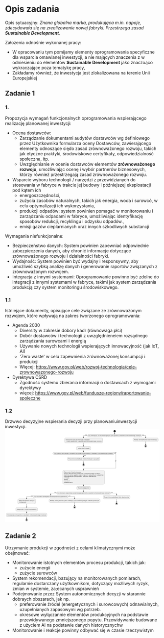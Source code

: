 # Opis zadania

Opis sytuacyjny:
*Znana globalna marka, produkująca m.in. napoje, zdecydowała się na zrealizowanie nowej fabryki. Przestrzega zasad **Sustainable Development**.*

Założenia odnośnie wykonanej pracy:
- W opracowaniu tym pomijamy elementy oprogramowania specyficzne dla wsparcia omawianej inwestycji, a nie mających znaczenia z w odniesieniu do elementów **Sustainable Development** jako znaczoąco wykraczające poza tematykę pracy,
- Zakładamy również, że inwestycja jest zlokalizowana na terenie Unii Europejskiej

## Zadanie 1

### 1.

Propozycja wymagań funkcjonalnych oprogramowania wspierającego realizację planowanej inwestycji:
* Ocena dostawców:
  * Zarządzanie dokumentami audytów dostawców wg definiowego przez Użytkownika formularza oceny Dostawców, zawierającego elementy odnoszące siędo zasad zrównoważonego rozwoju, takich jak etyczne praktyki, środowiskowe certyfikaty, odpowiedzialność społeczna, itp.
  * Uwzględnianie w ocenie dostawców elementów **zrównoważonego rozwoju**, umożliwiając ocenę i wybór partnerów biznesowych, którzy również przestrzegają zasad zrównoważonego rozwoju. 
* Wsparcie wyboru technologii / narzędzi z przewidzianych do stosowania w fabryce w trakcie jej budowy i późniejszej eksploatacji pod kątem ich
  * energoszczędności,
  * zużycia zasobów naturalnych, takich jak energia, woda i surowcó, w celu optymalizacji ich wykorzystania,
  * produkcji odpadów: system powinien pomagać w monitorowaniu i zarządzaniu odpadami w fabryce, umożliwiając identyfikację sposobów redukcji, recyklingu i odzysku odpadów.,
  * emisji gazów cieplarnianych oraz innych szkodliwych substancji


Wymagania niefunkcjonalne:
  * Bezpieczeństwo danych: System powinien zapewniać odpowiednie zabezpieczenia danych, aby chronić informacje dotyczące zrównoważonego rozwoju i działalności fabryki.
  * Wydajność: System powinien być wydajny i responsywny, aby umożliwić szybką analizę danych i generowanie raportów związanych z zrównoważonym rozwojem.
  * Integracja z innymi systemami: Oprogramowanie powinno być zdolne do integracji z innymi systemami w fabryce, takimi jak system zarządzania produkcją czy system monitoringu środowiskowego.

### 1.1
Istniejące dokumenty, opisujące cele związane ze zrównoważonym rozwojem, które wpływają na zakres tworzonego oprogramowania:

- Agenda 2030
   - Diversity w zakresie dobory kadr (równowaga płci)
   - Dobór dostawców i technologii z uwzględnieneiem rozsądnego zarządzania surowcami i energią
   - Używanie nowych technologii wspierających innowacyjność (jak IoT, AI)
   - 'Zero waste' w celu zapewnienia zrównoważonej konsumpcji i produkcji
   - Więcej: https://www.gov.pl/web/rozwoj-technologia/cele-zrownowazonego-rozwoju
- Dyrektywa CSRD
  - Zgodność systemu zbierania informacji o dostawcach z wymogami dyrektywy
  - więcej: https://www.gov.pl/web/fundusze-regiony/raportowanie-spoleczne

### 1.2
Drzwwo decyzyjne wspierania decyzji przy planowaniuinwestycji  inwestycji.  
![](diagram1.png)



## Zadanie 2

Utrzymanie produkcji w zgodności z celami klimatycznymi może obejmować:
- Monitorowanie istotnych elementów procesu produkcji, takich jak:
  - zużycie energii
  - zużycie surowców
- System rekomendacji, bazujący na monitorowanych pomiarach, regularnie dostarczany użytkownikom, dotyczący możliwych ryzyk, zmian w systemie, za;ecanych usprawnień
- Podejmowanie przez System autonomicznych decyzji w starannie dobraych obszarach, jak np.
  - preferowanie źródeł (energetycznych i surowcowych) odnawialnych, uzupełnianych zapasowymi wg potrzeb.
  - okresowe wyłączannie elementów produkcyjnych na podstawie przewidywanego zmniejszonego popytu. Przewidywanie budowane z użyciem AI na podstawie danych historycznychw
- Monitorowanie i reakcje powinny odbywać się w czasie rzeczywistym
